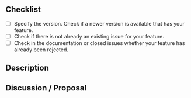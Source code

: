 ## Checklist
<!-- Please verify the following before submitting an issue. -->
- [ ] Specify the version. Check if a newer version is available that has your feature.
- [ ] Check if there is not already an existing issue for your feature.
- [ ] Check in the documentation or closed issues whether your feature has already been rejected.

## Description
<!--- Tell us what feature you would like to see implemented and why. -->

## Discussion / Proposal
<!--- Provide additional context to the feature and/or propose a solution. -->
